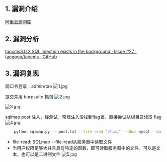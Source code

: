 ## 1. 漏洞介绍
[阿里云漏洞库](https://avd.aliyun.com/detail?id=AVD-2022-25505)
## 2. 漏洞分析
[taocms3.0.2 SQL injection exists in the background · Issue #27 · taogogo/taocms · GitHub](https://github.com/taogogo/taocms/issues/27)
## 3. 漏洞复现
弱口令登录：admin/tao
![1.jpg](https://fastly.jsdelivr.net/gh/z9m8r8/PicGo-Notes-Pu/202309061659168.jpg)

提交并用 burpsuite 抓包
![2.jpg](https://fastly.jsdelivr.net/gh/z9m8r8/PicGo-Notes-Pu/202309061659591.jpg)

![3.jpg](https://fastly.jsdelivr.net/gh/z9m8r8/PicGo-Notes-Pu/202309061701006.jpg)

sqlmap post 注入，经测试，常规注入没找到flag表，直接尝试从根目录读取 flag
![4.jpg](https://fastly.jsdelivr.net/gh/z9m8r8/PicGo-Notes-Pu/202309061713960.jpg)

```bash
	python sqlmap.py -r post.txt --file-read "/flag" --dbms mysql --batch
```
- file-read: SQLmap --file-read从服务器中读取文件
- 当用户权限足够大并且具有特定的函数，即可读取服务器中的文件，可以是文本，也可以是二进制文件
![5.jpg](https://fastly.jsdelivr.net/gh/z9m8r8/PicGo-Notes-Pu/202309061713533.jpg)


